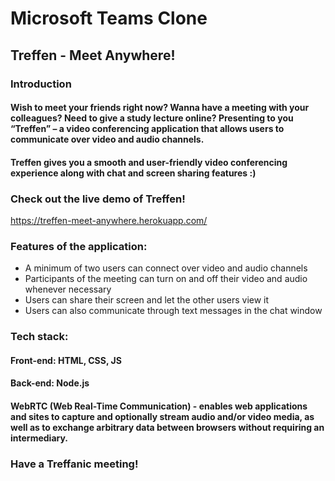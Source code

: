 # Microsoft Teams Clone
## Treffen - Meet Anywhere!
### Introduction
#### Wish to meet your friends right now? Wanna have a meeting with your colleagues? Need to give a study lecture online? Presenting to you “Treffen” – a video conferencing application that allows users to communicate over video and audio channels.
#### Treffen gives you a smooth and user-friendly video conferencing experience along with chat and screen sharing features :) 
### Check out the live demo of Treffen!
https://treffen-meet-anywhere.herokuapp.com/

### Features of the application:
- A minimum of two users can connect over video and audio channels
- Participants of the meeting can turn on and off their video and audio whenever necessary
- Users can share their screen and let the other users view it
- Users can also communicate through text messages in the chat window

### Tech stack:
#### Front-end: HTML, CSS, JS
#### Back-end: Node.js
#### WebRTC (Web Real-Time Communication) - enables web applications and sites to capture and optionally stream audio and/or video media, as well as to exchange arbitrary data between browsers without requiring an intermediary.

### Have a Treffanic meeting!
